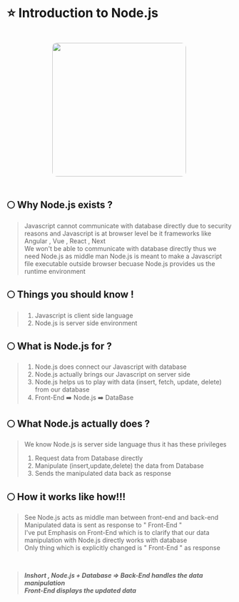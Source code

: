 # ⭐ Introduction to Node.js

<p align="center">
  <img 
    src="https://github.com/user-attachments/assets/e6a233c5-7c1d-40eb-8dda-493d8937703b" 
    width="300" 
    style="border-radius:10px; margin-top:20px; margin-bottom:20px;" 
  />
</p>


## 🌕 Why Node.js exists ?
> Javascript cannot communicate with database directly due to security reasons
and Javascript is at browser level be it frameworks like Angular , Vue , React , Next
> <br> We won't be able to communicate with database directly thus we need Node.js as middle man
> Node.js is meant to make a Javascript file executable outside browser becuase Node.js provides us the runtime environment

## 🌕 Things you should know !
> 1. Javascript is client side language
> 2. Node.js is server side environment

## 🌕 What is Node.js for ?
> 1. Node.js does connect our Javascript with database <br>
> 2. Node.js actually brings our Javascript on server side
> 3. Node.js helps us to play with data (insert, fetch, update, delete) from our database
> 4. Front-End ➡️ Node.js ➡️ DataBase

## 🌕 What Node.js actually does ?
> We know Node.js is server side language thus it has these privileges
> 1. Request data from Database directly
> 2. Manipulate (insert,update,delete) the data from Database
> 3. Sends the manipulated data back as response

## 🌕 How it works like how!!!
> See Node.js acts as middle man between front-end and back-end <br>
> Manipulated data is sent as response to " Front-End " <br>
> I've put Emphasis on Front-End which is to clarify that our data manipulation with Node.js directly works with database <br>
> Only thing which is explicitly changed is " Front-End " as response

<br>

> ___Inshort , Node.js + Database => Back-End handles the data manipulation___ <br>
> ___Front-End displays the updated data___
